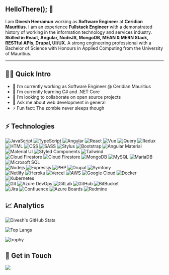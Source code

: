 ## HelloThere(); 👋

I am **Divesh Heeramun** working as **Software Engineer** at **Ceridian Mauritius**. I am an experience **Fullstack Engineer** with a demonstrated history of working in the information technology and services industry. **Skilled in React, Angular, NodeJS, MongoDB, MEAN & MERN Stack, RESTful APIs, Drupal, UI/UX**. A strong engineering professional with a Bachelor of Science with Honours in Applied Computing from the University of Mauritius.

---

## 🧑‍💻 Quick Intro

- 🔭 I’m currently working as Software Engineer @ Ceridian Mauritius
- 🌱 I’m currently learning C# and .NET Core
- 👯 I’m looking to collaborate on open source projects
- 💬 Ask me about web development in general
- ⚡ Fun fact: The zombie never sleeps though

## ⚡ Technologies

![JavaScript](https://img.shields.io/badge/-JavaScript-05122A?style=flat&logo=javascript)
![TypeScript](https://img.shields.io/badge/-TypeScript-05122A?style=flat&logo=typescript)
![Angular](https://img.shields.io/badge/-Angular-05122A?style=flat&logo=Angular&logoColor=DD0031)
![React](https://img.shields.io/badge/-React-05122A?style=flat&logo=React)
![Vue](https://img.shields.io/badge/-Vue-05122A?style=flat&logo=Vue.js)
![jQuery](https://img.shields.io/badge/-jQuery-05122A?style=flat&logo=jquery&logoColor=0769AD)
![Redux](https://img.shields.io/badge/-Redux-05122A?style=flat&logo=redux&logoColor=724db1)
\
![HTML](https://img.shields.io/badge/-HTML5-05122A?style=flat&logo=HTML5)
![CSS](https://img.shields.io/badge/-CSS3-05122A?style=flat&logo=CSS3&logoColor=1572B6)
![SASS](https://img.shields.io/badge/-SCSS-05122A?style=flat&logo=sass)
![Stylus](https://img.shields.io/badge/-Stylus-05122A?style=flat&logo=stylus)
![Bootstrap](https://img.shields.io/badge/-Bootstrap-05122A?style=flat&logo=bootstrap&logoColor=563D7C)
![Angular Material](https://img.shields.io/badge/-Angular%20Material-05122A?style=flat&logo=angular)
![Material UI](https://img.shields.io/badge/-Material%20UI-05122A?style=flat&logo=mui)
![Styled Components](https://img.shields.io/badge/-Styled%20Components-05122A?style=flat&logo=styled-components)
![Tailwind](https://img.shields.io/badge/-TailwindCSS-05122A?style=flat&logo=tailwind-css)
\
![Cloud Firestore](https://img.shields.io/badge/-Cloud%20Firestore-05122A?style=flat&logo=firebase)
![Cloud Firestore](https://img.shields.io/badge/-Realtime%20Database-05122A?style=flat&logo=firebase)
![MongoDB](https://img.shields.io/badge/-MongoDB-05122A?style=flat&logo=mongodb)
![MySQL](https://img.shields.io/badge/-MySQL-05122A?style=flat&logo=mysql)
![MariaDB](https://img.shields.io/badge/-MariaDB-05122A?style=flat&logo=mariadb)
![Microsoft SQL](https://img.shields.io/badge/-Microsoft%20SQL%20Server-05122A?style=flat&logo=microsoft%20sql%20server)
\
![Nodejs](https://img.shields.io/badge/-Nodejs-05122A?style=flat&logo=Node.js)
![Expressjs](https://img.shields.io/badge/-Express-05122A?style=flat&logo=express)
![PHP](https://img.shields.io/badge/-PHP-05122A?style=flat&logo=php)
![Drupal](https://img.shields.io/badge/-Drupal-05122A?style=flat&logo=drupal&logoColor=0678be)
![Symfony](https://img.shields.io/badge/-Symfony-05122A?style=flat&logo=symfony)
\
![Netlify](https://img.shields.io/badge/-Netlify-05122A?style=flat&logo=netlify)
![Heroku](https://img.shields.io/badge/-Heroku-05122A?style=flat&logo=heroku)
![Vercel](https://img.shields.io/badge/-Vercel-05122A?style=flat&logo=vercel)
![AWS](https://img.shields.io/badge/-Amazon%20AWS-05122A?style=flat&logo=amazon-aws)
![Google Cloud](https://img.shields.io/badge/-Google%20Cloud-05122A?style=flat&logo=google-cloud)
![Docker](https://img.shields.io/badge/-Docker-05122A?style=flat&logo=docker)
![Kubernetes](https://img.shields.io/badge/-K8S-05122A?style=flat-square&logo=kubernetes)
\
![Git](https://img.shields.io/badge/-Git-05122A?style=flat&logo=git)
![Azure DevOps](https://img.shields.io/badge/-Azure%20DevOps-05122A?style=flat&logo=azure-devops&logoColor=0078D7)
![GitLab](https://img.shields.io/badge/-GitLab-05122A?style=flat&logo=gitlab)
![GitHub](https://img.shields.io/badge/-GitHub-05122A?style=flat&logo=github)
![BitBucket](https://img.shields.io/badge/-BitBucket-05122A?style=flat&logo=bitbucket&logoColor=0052CC)
\
![Jira](https://img.shields.io/badge/-Jira-05122A?style=flat&logo=jira&logoColor=0052CC)
![Confluence](https://img.shields.io/badge/-Confluence-05122A?style=flat&logo=confluence&logoColor=0052CC)
![Azure Boards](https://img.shields.io/badge/-Azure%20Boards-05122A?style=flat&logo=azure-devops&logoColor=0078D7)
![Redmine](https://img.shields.io/badge/-Redmine-05122A?style=flat&logo=redmine&logoColor=darkred)

## 📈 Analytics

![Divesh's GitHub Stats](https://github-readme-stats.vercel.app/api?username=sleepinzombie&show_icons=true&hide_border=true&theme=tokyonight&include_all_commits=true&count_private=true)

![Top Langs](https://github-readme-stats.vercel.app/api/top-langs/?username=sleepinzombie&layout=compact&theme=tokyonight&hide_border=true)

![trophy](https://github-profile-trophy.vercel.app/?username=sleepinzombie&theme=tokyonight)

## 💬 Get in Touch

<a href="https://www.linkedin.com/in/divesh-heeramun-94475a1a0/"><img src="https://img.shields.io/badge/-LinkedIn-0077B5?style=flat&logo=linkedin&logoColor=white"/></a>
